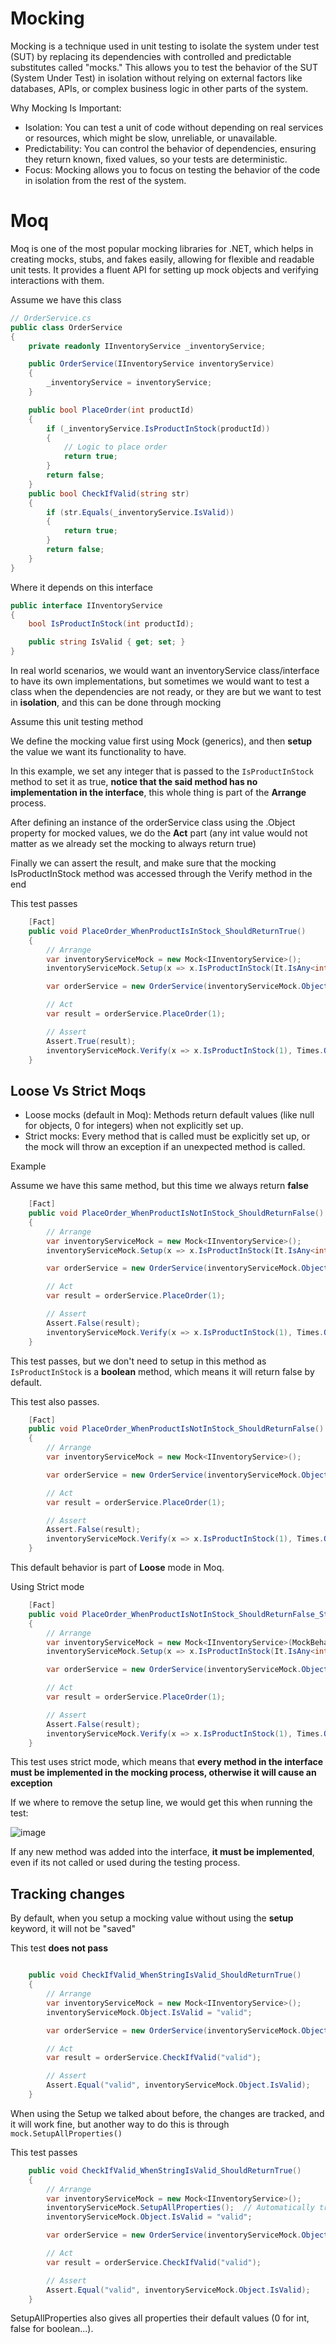 # Mocking

Mocking is a technique used in unit testing to isolate the system under test (SUT) by replacing its dependencies with controlled and predictable substitutes called "mocks." This allows you to test the behavior of the SUT (System Under Test) in isolation without relying on external factors like databases, APIs, or complex business logic in other parts of the system.

Why Mocking Is Important:
- Isolation: You can test a unit of code without depending on real services or resources, which might be slow, unreliable, or unavailable.
- Predictability: You can control the behavior of dependencies, ensuring they return known, fixed values, so your tests are deterministic.
- Focus: Mocking allows you to focus on testing the behavior of the code in isolation from the rest of the system.

# Moq

Moq is one of the most popular mocking libraries for .NET, which helps in creating mocks, stubs, and fakes easily, allowing for flexible and readable unit tests. It provides a fluent API for setting up mock objects and verifying interactions with them.

Assume we have this class

```csharp
// OrderService.cs
public class OrderService
{
    private readonly IInventoryService _inventoryService;

    public OrderService(IInventoryService inventoryService)
    {
        _inventoryService = inventoryService;
    }

    public bool PlaceOrder(int productId)
    {
        if (_inventoryService.IsProductInStock(productId))
        {
            // Logic to place order
            return true;
        }
        return false;
    }
    public bool CheckIfValid(string str)
    {
        if (str.Equals(_inventoryService.IsValid)) 
        {
            return true;
        }
        return false;
    }
}
```

Where it depends on this interface

```csharp
public interface IInventoryService
{
    bool IsProductInStock(int productId);

    public string IsValid { get; set; }
}
```

In real world scenarios, we would want an inventoryService class/interface to have its own implementations, but sometimes we would want to test a class when the dependencies are not ready, or they are but we want to test in **isolation**, and this can be done through mocking

Assume this unit testing method

We define the mocking value first using Mock<T> (generics), and then **setup** the value we want its functionality to have.

In this example, we set any integer that is passed to the ```IsProductInStock``` method to set it as true, **notice that the said method has no implementation in the interface**, this whole thing is part of the **Arrange** process.

After defining an instance of the orderService class using the .Object property for mocked values, we do the **Act** part (any int value would not matter as we already set the mocking to always return true)

Finally we can assert the result, and make sure that the mocking IsProductInStock method was accessed through the Verify method in the end

This test passes

```csharp
    [Fact]
    public void PlaceOrder_WhenProductIsInStock_ShouldReturnTrue()
    {
        // Arrange
        var inventoryServiceMock = new Mock<IInventoryService>();
        inventoryServiceMock.Setup(x => x.IsProductInStock(It.IsAny<int>())).Returns(true);

        var orderService = new OrderService(inventoryServiceMock.Object);

        // Act
        var result = orderService.PlaceOrder(1);

        // Assert
        Assert.True(result);
        inventoryServiceMock.Verify(x => x.IsProductInStock(1), Times.Once);
    }
```

## Loose Vs Strict Moqs

- Loose mocks (default in Moq): Methods return default values (like null for objects, 0 for integers) when not explicitly set up.
- Strict mocks: Every method that is called must be explicitly set up, or the mock will throw an exception if an unexpected method is called.

Example

Assume we have this same method, but this time we always return **false**

```csharp
    [Fact]
    public void PlaceOrder_WhenProductIsNotInStock_ShouldReturnFalse()
    {
        // Arrange
        var inventoryServiceMock = new Mock<IInventoryService>();
        inventoryServiceMock.Setup(x => x.IsProductInStock(It.IsAny<int>())).Returns(false);

        var orderService = new OrderService(inventoryServiceMock.Object);

        // Act
        var result = orderService.PlaceOrder(1);

        // Assert
        Assert.False(result);
        inventoryServiceMock.Verify(x => x.IsProductInStock(1), Times.Once);
    }
```

This test passes, but we don't need to setup in this method as ```IsProductInStock``` is a **boolean** method, which means it will return false by default.

This test also passes.

```csharp
    [Fact]
    public void PlaceOrder_WhenProductIsNotInStock_ShouldReturnFalse()
    {
        // Arrange
        var inventoryServiceMock = new Mock<IInventoryService>();

        var orderService = new OrderService(inventoryServiceMock.Object);

        // Act
        var result = orderService.PlaceOrder(1);

        // Assert
        Assert.False(result);
        inventoryServiceMock.Verify(x => x.IsProductInStock(1), Times.Once);
    }
```

This default behavior is part of **Loose** mode in Moq.

Using Strict mode

```csharp
    [Fact]
    public void PlaceOrder_WhenProductIsNotInStock_ShouldReturnFalse_StrictMock()
    {
        // Arrange
        var inventoryServiceMock = new Mock<IInventoryService>(MockBehavior.Strict);
        inventoryServiceMock.Setup(x => x.IsProductInStock(It.IsAny<int>())).Returns(false);

        var orderService = new OrderService(inventoryServiceMock.Object);

        // Act
        var result = orderService.PlaceOrder(1);

        // Assert
        Assert.False(result);
        inventoryServiceMock.Verify(x => x.IsProductInStock(1), Times.Once);
    }
```

This test uses strict mode, which means that **every method in the interface must be implemented in the mocking process, otherwise it will cause an exception**

If we where to remove the setup line, we would get this when running the test:

![image](https://github.com/user-attachments/assets/baac7a61-bef4-43c9-beb0-231ece0b6a4b)

If any new method was added into the interface, **it must be implemented**, even if its not called or used during the testing process.

## Tracking changes

By default, when you setup a mocking value without using the **setup** keyword, it will not be "saved"

This test **does not pass**

```csharp

    public void CheckIfValid_WhenStringIsValid_ShouldReturnTrue()
    {
        // Arrange
        var inventoryServiceMock = new Mock<IInventoryService>();
        inventoryServiceMock.Object.IsValid = "valid";

        var orderService = new OrderService(inventoryServiceMock.Object);

        // Act
        var result = orderService.CheckIfValid("valid");

        // Assert
        Assert.Equal("valid", inventoryServiceMock.Object.IsValid);
    }

```

When using the Setup we talked about before, the changes are tracked, and it will work fine, but another way to do this is through ```mock.SetupAllProperties()```

This test passes

```csharp
    public void CheckIfValid_WhenStringIsValid_ShouldReturnTrue()
    {
        // Arrange
        var inventoryServiceMock = new Mock<IInventoryService>();
        inventoryServiceMock.SetupAllProperties();  // Automatically tracks all property changes
        inventoryServiceMock.Object.IsValid = "valid";

        var orderService = new OrderService(inventoryServiceMock.Object);

        // Act
        var result = orderService.CheckIfValid("valid");

        // Assert
        Assert.Equal("valid", inventoryServiceMock.Object.IsValid);
    }
```

SetupAllProperties also gives all properties their default values (0 for int, false for boolean...).
